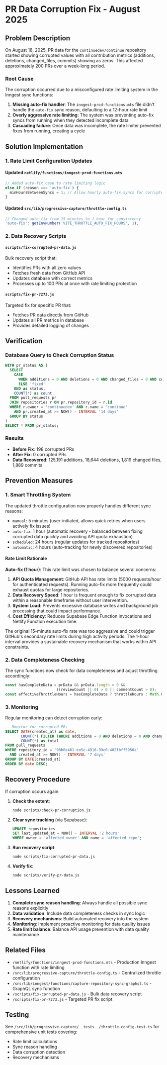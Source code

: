 # PR Data Corruption Fix - August 2025

## Problem Description

On August 18, 2025, PR data for the `continuedev/continue` repository started showing corrupted values with all contribution metrics (additions, deletions, changed_files, commits) showing as zeros. This affected approximately 200 PRs over a week-long period.

### Root Cause

The corruption occurred due to a misconfigured rate limiting system in the Inngest sync functions:

1. **Missing auto-fix handler**: The `inngest-prod-functions.mts` file didn't handle the `auto-fix` sync reason, defaulting to a 12-hour rate limit
2. **Overly aggressive rate limiting**: The system was preventing auto-fix syncs from running when they detected incomplete data
3. **Cascading failure**: Once data was incomplete, the rate limiter prevented fixes from running, creating a cycle

## Solution Implementation

### 1. Rate Limit Configuration Updates

#### Updated `netlify/functions/inngest-prod-functions.mts`
```typescript
// Added auto-fix case to rate limiting logic
else if (reason === 'auto-fix') {
  minHoursBetweenSyncs = 1; // Allow hourly auto-fix syncs for corrupted data
}
```

#### Updated `src/lib/progressive-capture/throttle-config.ts`
```typescript
// Changed auto-fix from 15 minutes to 1 hour for consistency
'auto-fix': getEnvNumber('VITE_THROTTLE_AUTO_FIX_HOURS', 1),
```

### 2. Data Recovery Scripts

#### `scripts/fix-corrupted-pr-data.js`
Bulk recovery script that:
- Identifies PRs with all zero values
- Fetches fresh data from GitHub API
- Updates database with correct metrics
- Processes up to 100 PRs at once with rate limiting protection

#### `scripts/fix-pr-7273.js`
Targeted fix for specific PR that:
- Fetches PR data directly from GitHub
- Updates all PR metrics in database
- Provides detailed logging of changes

## Verification

### Database Query to Check Corruption Status
```sql
WITH pr_status AS (
  SELECT 
    CASE 
      WHEN additions = 0 AND deletions = 0 AND changed_files = 0 AND commits = 0 THEN 'corrupted'
      ELSE 'fixed'
    END as status,
    COUNT(*) as count
  FROM pull_requests pr
  JOIN repositories r ON pr.repository_id = r.id
  WHERE r.owner = 'continuedev' AND r.name = 'continue'
    AND pr.created_at >= NOW() - INTERVAL '14 days'
  GROUP BY status
)
SELECT * FROM pr_status;
```

### Results
- **Before Fix**: 198 corrupted PRs
- **After Fix**: 0 corrupted PRs
- **Data Recovered**: 125,191 additions, 18,644 deletions, 1,819 changed files, 1,889 commits

## Prevention Measures

### 1. Smart Throttling System
The updated throttle configuration now properly handles different sync reasons:
- `manual`: 5 minutes (user-initiated, allows quick retries when users actively fix issues)
- `auto-fix`: 1 hour (automatic recovery - balanced between fixing corrupted data quickly and avoiding API quota exhaustion)
- `scheduled`: 24 hours (regular updates for tracked repositories)
- `automatic`: 4 hours (auto-tracking for newly discovered repositories)

#### Rate Limit Rationale

**Auto-fix (1 hour)**: This rate limit was chosen to balance several concerns:
1. **API Quota Management**: GitHub API has rate limits (5000 requests/hour for authenticated requests). Running auto-fix more frequently could exhaust quotas for large repositories.
2. **Data Recovery Speed**: 1 hour is frequent enough to fix corrupted data within a reasonable timeframe without user intervention.
3. **System Load**: Prevents excessive database writes and background job processing that could impact performance.
4. **Cost Efficiency**: Reduces Supabase Edge Function invocations and Netlify Function execution time.

The original 15-minute auto-fix rate was too aggressive and could trigger GitHub's secondary rate limits during high activity periods. The 1-hour interval provides a sustainable recovery mechanism that works within API constraints.

### 2. Data Completeness Checking
The sync functions now check for data completeness and adjust throttling accordingly:
```typescript
const hasCompleteData = prData && prData.length > 0 && 
                       ((reviewCount || 0) > 0 || commentCount > 0);
const effectiveThrottleHours = hasCompleteData ? throttleHours : Math.min(throttleHours, 0.083);
```

### 3. Monitoring
Regular monitoring can detect corruption early:
```sql
-- Monitor for corrupted PRs
SELECT DATE(created_at) as date, 
       COUNT(*) FILTER (WHERE additions = 0 AND deletions = 0 AND changed_files = 0 AND commits = 0) as corrupted,
       COUNT(*) as total
FROM pull_requests
WHERE repository_id = '98b0e461-ea5c-4916-99c0-402fbff5950a'
  AND created_at >= NOW() - INTERVAL '7 days'
GROUP BY DATE(created_at)
ORDER BY date DESC;
```

## Recovery Procedure

If corruption occurs again:

1. **Check the extent**:
   ```bash
   node scripts/check-pr-corruption.js
   ```

2. **Clear sync tracking** (via Supabase):
   ```sql
   UPDATE repositories 
   SET last_updated_at = NOW() - INTERVAL '2 hours'
   WHERE owner = 'affected_owner' AND name = 'affected_repo';
   ```

3. **Run recovery script**:
   ```bash
   node scripts/fix-corrupted-pr-data.js
   ```

4. **Verify fix**:
   ```bash
   node scripts/verify-pr-data.js
   ```

## Lessons Learned

1. **Complete sync reason handling**: Always handle all possible sync reasons explicitly
2. **Data validation**: Include data completeness checks in sync logic
3. **Recovery mechanisms**: Build automated recovery into the system
4. **Monitoring**: Implement proactive monitoring for data quality issues
5. **Rate limit balance**: Balance API usage prevention with data quality maintenance

## Related Files

- `/netlify/functions/inngest-prod-functions.mts` - Production Inngest function with rate limiting
- `/src/lib/progressive-capture/throttle-config.ts` - Centralized throttle configuration
- `/src/lib/inngest/functions/capture-repository-sync-graphql.ts` - GraphQL sync function
- `/scripts/fix-corrupted-pr-data.js` - Bulk data recovery script
- `/scripts/fix-pr-7273.js` - Targeted PR fix script

## Testing

See `/src/lib/progressive-capture/__tests__/throttle-config.test.ts` for comprehensive unit tests covering:
- Rate limit calculations
- Sync reason handling
- Data corruption detection
- Recovery mechanisms